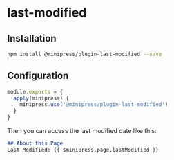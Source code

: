
# last-modified
## Installation
```sh
npm install @minipress/plugin-last-modified --save
```

## Configuration
```js
module.exports = {
  apply(minipress) {
    minipress.use('@minipress/plugin-last-modified')
  }
}
```

Then you can access the last modified date like this:

```md
## About this Page
Last Modified: {{ $minipress.page.lastModified }}
```